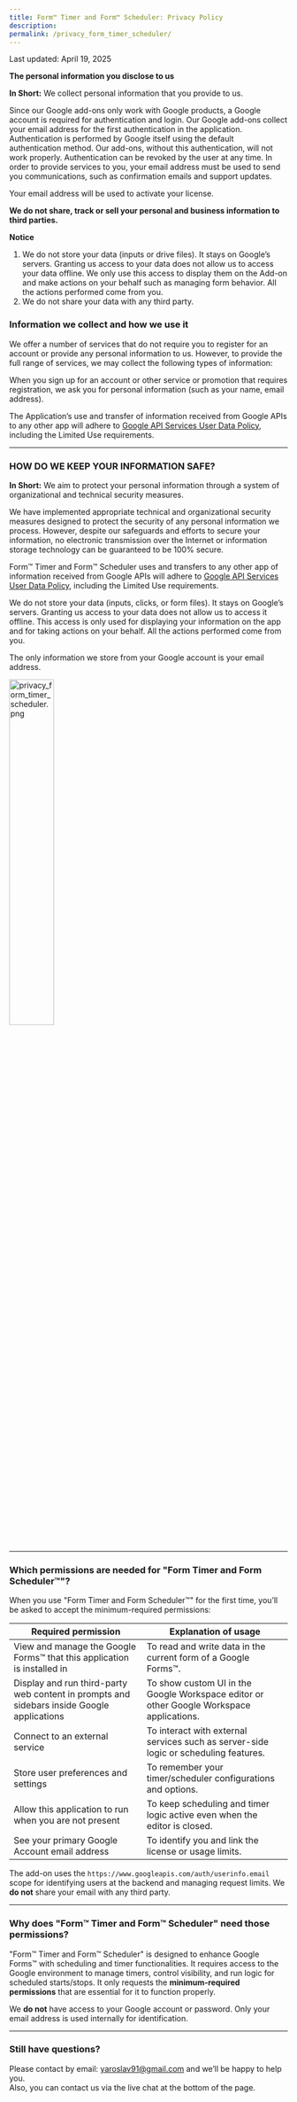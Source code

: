 ```yaml
---
title: Form™ Timer and Form™ Scheduler: Privacy Policy  
description:  
permalink: /privacy_form_timer_scheduler/
---
```


<style>
.demo {
    width: 40% !important;
}
</style>

Last updated: April 19, 2025

**The personal information you disclose to us**

**In Short:** We collect personal information that you provide to us.

Since our Google add-ons only work with Google products, a Google account is required for authentication and login. Our Google add-ons collect your email address for the first authentication in the application. Authentication is performed by Google itself using the default authentication method. Our add-ons, without this authentication, will not work properly. Authentication can be revoked by the user at any time. In order to provide services to you, your email address must be used to send you communications, such as confirmation emails and support updates.

Your email address will be used to activate your license.

**We do not share, track or sell your personal and business information to third parties.**

**Notice**

1. We do not store your data (inputs or drive files). It stays on Google’s servers. Granting us access to your data does not allow us to access your data offline. We only use this access to display them on the Add-on and make actions on your behalf such as managing form behavior. All the actions performed come from you.
2. We do not share your data with any third party.

### Information we collect and how we use it

We offer a number of services that do not require you to register for an account or provide any personal information to us. However, to provide the full range of services, we may collect the following types of information:

When you sign up for an account or other service or promotion that requires registration, we ask you for personal information (such as your name, email address).

The Application’s use and transfer of information received from Google APIs to any other app will adhere to [Google API Services User Data Policy](https://developers.google.com/terms/api-services-user-data-policy#additional_requirements_for_specific_api_scopes), including the Limited Use requirements.

---

### HOW DO WE KEEP YOUR INFORMATION SAFE?

**In Short:** We aim to protect your personal information through a system of organizational and technical security measures.

We have implemented appropriate technical and organizational security measures designed to protect the security of any personal information we process. However, despite our safeguards and efforts to secure your information, no electronic transmission over the Internet or information storage technology can be guaranteed to be 100% secure.

Form™ Timer and Form™ Scheduler uses and transfers to any other app of information received from Google APIs will adhere to [Google API Services User Data Policy](https://developers.google.com/terms/api-services-user-data-policy#additional_requirements_for_specific_api_scopes), including the Limited Use requirements.

We do not store your data (inputs, clicks, or form files). It stays on Google’s servers. Granting us access to your data does not allow us to access it offline. This access is only used for displaying your information on the app and for taking actions on your behalf. All the actions performed come from you.

The only information we store from your Google account is your email address.

<img class="demo" alt="privacy_form_timer_scheduler.png" src="{{ site.baseurl }}/images/form-timer.png" />

---

### Which permissions are needed for "Form Timer and Form Scheduler™"?

When you use "Form Timer and Form Scheduler™" for the first time, you’ll be asked to accept the minimum-required permissions:

| Required permission                                                                        | Explanation of usage                                                                                 |
|--------------------------------------------------------------------------------------------|------------------------------------------------------------------------------------------------------|
| View and manage the Google Forms™ that this application is installed in                    | To read and write data in the current form of a Google Forms™.                                       |
| Display and run third-party web content in prompts and sidebars inside Google applications | To show custom UI in the Google Workspace editor or other Google Workspace applications.             |
| Connect to an external service                                                             | To interact with external services such as server-side logic or scheduling features.                 |
| Store user preferences and settings                                                        | To remember your timer/scheduler configurations and options.                                         |
| Allow this application to run when you are not present                                     | To keep scheduling and timer logic active even when the editor is closed.                            |
| See your primary Google Account email address                                              | To identify you and link the license or usage limits.                                                |

The add-on uses the `https://www.googleapis.com/auth/userinfo.email` scope for identifying users at the backend and managing request limits. We **do not** share your email with any third party.

---

### Why does "Form™ Timer and Form™ Scheduler" need those permissions?

"Form™ Timer and Form™ Scheduler" is designed to enhance Google Forms™ with scheduling and timer functionalities. It requires access to the Google environment to manage timers, control visibility, and run logic for scheduled starts/stops. It only requests the **minimum-required permissions** that are essential for it to function properly.

We **do not** have access to your Google account or password. Only your email address is used internally for identification.

---

### Still have questions?

Please contact by email: yaroslav91@gmail.com and we’ll be happy to help you.  
Also, you can contact us via the live chat at the bottom of the page.